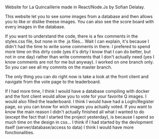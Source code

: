 Website for La Quincaillerie made in React/Node.Js by Sofian Delalay.

This website let you to see some images from a database and then allows you to like or dislike theese images. 
You can also see the score board with every images in the database.

If you want to understand the code, there is a fex comments in the styles.css file, but none in the .js files... Wait I can explain, it's because I didn't had the time to write some comments in there. I prefered to spend more time on this dirty code (yes it's dirty I know that I can do better, but not in one day) rather than write comments that I don't actually need (yes I know comments are not for me but anyway).
I worked on one branch only. So you can see all my commits on the master branch.

The only thing you can do right now is take a look at the front client and navigate from the vote page to the leaderboard.

If I had more time, I think I would have a database compiling with docker and the font client would allow you to vote for your favorite Q images. I would also filled the leaderboard. I think I would have had a LogIn/Register page, so you can know for wich images you actually voted.
If you want to know the main reason I didn't actually finished all what I wanted to do (except the fact that I started the project yesterday), is because I spend so much time on the design in css... I think if I had started by the devlopment itself (server/database/access to data) I think I would have more fonctionalities.
